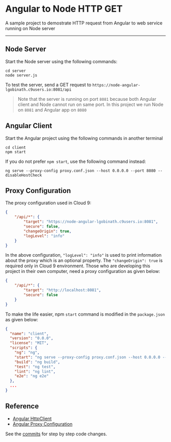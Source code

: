 # Angular to Node HTTP GET

A sample project to demostrate HTTP request from Angular to web service running on Node server

------
## Node Server
Start the Node server using the following commands:
```
cd server
node server.js
```
To test the server, send a GET request to `https://node-angular-lgobinath.c9users.io:8081/api`

> Note that the server is running on port `8081` because both Angular client and Node cannot run on same port. In this project we run Node on `8081` and Angular app on `8080`

## Angular Client
Start the Angular project using the following commands in another terminal
```
cd client
npm start
```
If you do not prefer `npm start`, use the following command instead:
```
ng serve --proxy-config proxy.conf.json --host 0.0.0.0 --port 8080 --disableHostCheck
```

## Proxy Configuration

The proxy configuration used in Cloud 9:

```json
{
    "/api/*": {
        "target": "https://node-angular-lgobinath.c9users.io:8081",
        "secure": false,
        "changeOrigin": true,
        "logLevel": "info"
    }
}
```
In the above configuration, `"logLevel": "info"` is used to print information about the proxy which is an optional property. The `"changeOrigin": true` is required only in Cloud 9 environment.
Those who are developing this project in their own computer, need a proxy configuration as given below:
```json
{
    "/api/*": {
        "target": "http://localhost:8081",
        "secure": false
    }
}
```

To make the life easier, npm `start` command is modified in the `package.json` as given below:
```json
{
  "name": "client",
  "version": "0.0.0",
  "license": "MIT",
  "scripts": {
    "ng": "ng",
    "start": "ng serve --proxy-config proxy.conf.json --host 0.0.0.0 --port 8080 --disableHostCheck",
    "build": "ng build",
    "test": "ng test",
    "lint": "ng lint",
    "e2e": "ng e2e"
  },
  ...
}
```

## Reference
 - [Angular HttpClient](https://angular.io/guide/http#httpclient)
 - [Angular Proxy Configuration](https://github.com/angular/angular-cli/blob/master/docs/documentation/stories/proxy.md)

See the [commits](https://github.com/lgobinath/node-angular/commits/master) for step by step code changes.